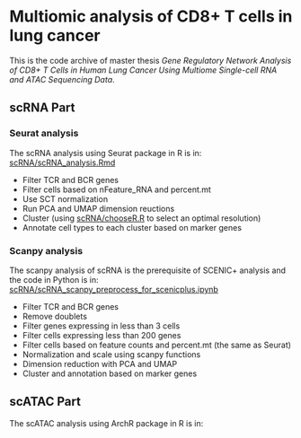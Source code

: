 # Multiomic analysis of CD8+ T cells in lung cancer

This is the code archive of master thesis _Gene Regulatory Network Analysis of CD8+ T Cells in Human Lung Cancer Using Multiome Single-cell RNA and ATAC Sequencing Data_.

## scRNA Part
### Seurat analysis
The scRNA analysis using Seurat package in R is in: [scRNA/scRNA_analysis.Rmd](https://github.com/HuixinJin/Multiome_TIL/edit/main/scRNA/scRNA_analysis.Rmd)
- Filter TCR and BCR genes
- Filter cells based on nFeature_RNA and percent.mt
- Use SCT normalization
- Run PCA and UMAP dimension reuctions
- Cluster (using [scRNA/chooseR.R](https://github.com/HuixinJin/Multiome_TIL/edit/main/scRNA/chooseR.R) to select an optimal resolution)
- Annotate cell types to each cluster based on marker genes
### Scanpy analysis
The scanpy analysis of scRNA is the prerequisite of SCENIC+ analysis and the code in Python is in: [scRNA/scRNA_scanpy_preprocess_for_scenicplus.ipynb](https://github.com/HuixinJin/Multiome_TIL/edit/main/scRNA/scRNA_scanpy_preprocess_for_scenicplus.ipynb)
- Filter TCR and BCR genes
- Remove doublets
- Filter genes expressing in less than 3 cells
- Filter cells expressing less than 200 genes
- Filter cells based on feature counts and percent.mt (the same as Seurat)
- Normalization and scale using scanpy functions
- Dimension reduction with PCA and UMAP
- Cluster and annotation based on marker genes

## scATAC Part
The scATAC analysis using ArchR package in R is in: 
